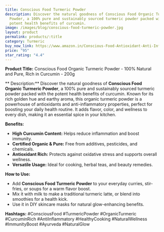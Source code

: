 ```yaml
---
title: Conscious Food Turmeric Powder
description: Discover the natural goodness of Conscious Food Organic Turmeric
  Powder, a 100% pure and sustainably sourced turmeric powder packed with the
  potent health benefits of curcumin.
image: /images/blog/conscious-food-turmeric-powder.jpg
layout: product
permalink: products/:title
category: Turmeric
buy_now_link: https://www.amazon.in/Conscious-Food-Antioxidant-Anti-Inflammatory-Iron-Pounded/dp/B09GG619RJ/ref=sr_1_4_sspa?crid=1IBX4K52DVNNJ&tag=ayushmonk-21
price: "95"
star_rating: "4.4"
---
```

**Product Title:** Conscious Food Organic Turmeric Powder - 100% Natural and Pure, Rich in Curcumin - 200g

** Description:**
Discover the natural goodness of **Conscious Food Organic Turmeric Powder**, a 100% pure and sustainably sourced turmeric powder packed with the potent health benefits of curcumin. Known for its rich golden hue and earthy aroma, this organic turmeric powder is a powerhouse of antioxidants and anti-inflammatory properties, perfect for boosting your daily health routine. It adds flavor, color, and wellness to every dish, making it an essential spice in your kitchen.

**Benefits:**
- **High Curcumin Content:** Helps reduce inflammation and boost immunity.
- **Certified Organic & Pure:** Free from additives, pesticides, and chemicals.
- **Antioxidant Rich:** Protects against oxidative stress and supports overall wellness.
- **Versatile Usage:** Ideal for cooking, herbal teas, and beauty remedies.

**How to Use:**
- Add **Conscious Food Turmeric Powder** to your everyday curries, stir-fries, or soups for a warm flavor boost.
- Mix it with milk to make a traditional turmeric latte, or blend into smoothies for a health kick.
- Use it in DIY skincare masks for natural glow-enhancing benefits.

**Hashtags:**
#ConsciousFood #TurmericPowder #OrganicTurmeric #CurcuminRich #AntiInflammatory #HealthyCooking #NaturalWellness #ImmunityBoost #Ayurveda #NaturalGlow
